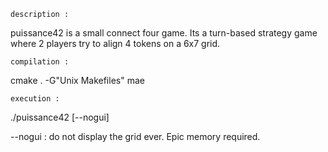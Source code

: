 	description :
puissance42 is a small connect four game. Its a turn-based strategy game where 2 players try to align 4 tokens on a 6x7 grid.

	compilation :
cmake . -G"Unix Makefiles"
mae

	execution :
./puissance42 [--nogui]

--nogui : do not display the grid ever. Epic memory required.